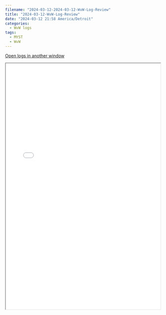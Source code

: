 ```yaml
---
filename: "2024-03-12-2024-03-12-WvW-Log-Review"
title: "2024-03-12-WvW-Log-Review"
date: "2024-03-12 21:58 America/Detroit"
categories:
  - WvW logs
tags:
  - MYST
  - WvW
---
```

 <a href="/assets/wvwlogs/reports20240312.html#20240312-WvW-Log-Review" target="_blank">Open logs in another window</a>

<iframe src="/assets/wvwlogs/reports20240312.html#20240312-WvW-Log-Review" width="100%" height="800" style="display:block; margin: 0 auto;"> </iframe>